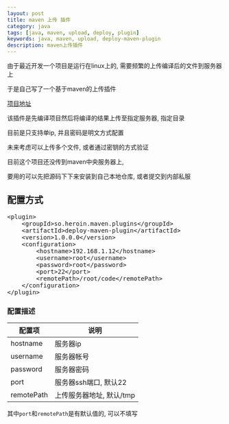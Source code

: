 ```yaml
---
layout: post
title: maven 上传 插件
category: java
tags: [java, maven, upload, deploy, plugin]
keywords: java, maven, upload, deploy-maven-plugin
description: maven上传插件
---
```


由于最近开发一个项目是运行在linux上的, 需要频繁的上传编译后的文件到服务器上

于是自己写了一个基于maven的上传插件

[项目地址](https://github.com/heroin/deploy-maven-plugin)

该插件是先编译项目然后将编译的结果上传至指定服务器, 指定目录

目前是只支持单ip, 并且密码是明文方式配置

未来考虑可以上传多个文件, 或者通过密钥的方式验证

目前这个项目还没传到maven中央服务器上, 

要用的可以先把源码下下来安装到自己本地仓库, 或者提交到内部私服

## 配置方式

<pre class="prettyprint linenums">
&lt;plugin&gt;
    &lt;groupId&gt;so.heroin.maven.plugins&lt;/groupId&gt;
    &lt;artifactId&gt;deploy-maven-plugin&lt;/artifactId&gt;
    &lt;version&gt;1.0.0.0&lt;/version&gt;
    &lt;configuration&gt;
        &lt;hostname&gt;192.168.1.12&lt;/hostname&gt;
        &lt;username&gt;root&lt;/username&gt;
        &lt;password&gt;root&lt;/password&gt;
        &lt;port&gt;22&lt;/port&gt;
        &lt;remotePath&gt;/root/code&lt;/remotePath&gt;
    &lt;/configuration&gt;
&lt;/plugin&gt;
</pre>

### 配置描述

<table class="table table-bordered table-striped">
  <thead>
    <tr><th>配置项</th><th>说明</th></tr>
  </thead>
  <tbody>
    <tr><td>hostname</td><td>服务器ip</td></tr>
    <tr><td>username</td><td>服务器帐号</td></tr>
    <tr><td>password</td><td>服务器密码</td></tr>
    <tr><td>port</td><td>服务器ssh端口, 默认22</td></tr>
    <tr><td>remotePath</td><td>上传服务器地址, 默认/tmp</td></tr>
  </tbody>
</table>

其中`port`和`remotePath`是有默认值的, 可以不填写

